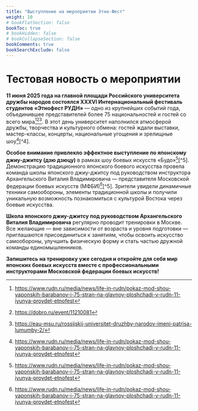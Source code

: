```yaml
---
title: "Выступление на мероприятии Этно-Фест"
weight: 10
# bookFlatSection: false
bookToc: true
# bookHidden: false
# bookCollapseSection: false
bookComments: true
bookSearchExclude: false
---
```

# Тестовая новость о мероприятии


**11 июня 2025 года на главной площади Российского университета дружбы народов состоялся XXXVI Интернациональный фестиваль студентов «Этнофест РУДН»** — одно из крупнейших событий года, объединившее представителей более 75 национальностей и гостей со всего мира[^1][^2][^3]. В этот день университет наполнился атмосферой дружбы, творчества и культурного обмена: гостей ждали выставки, мастер-классы, концерты, национальные угощения и зрелищные шоу[^1][^4].

**Особое внимание привлекло эффектное выступление по японскому джиу-джитсу (дзю дзюцу)** в рамках шоу боевых искусств «Будо»[^1][^5]. Демонстрацию традиционного японского боевого искусства провела команда школы японского джиу-джитсу под руководством инструктора Архангельского Виталия Владимировича — представителя Московской федерации боевых искусств (МФБИ)[^1][^5]. Зрители увидели динамичные техники самообороны, элементы традиционной школы и получили уникальную возможность познакомиться с культурой Востока через боевые искусства.

**Школа японского джиу-джитсу под руководством Архангельского Виталия Владимировича** регулярно проводит тренировки в Москве. Все желающие — вне зависимости от возраста и уровня подготовки — приглашаются присоединиться к занятиям, чтобы освоить искусство самообороны, улучшить физическую форму и стать частью дружной команды единомышленников.

**Запишитесь на тренировку уже сегодня и откройте для себя мир японских боевых искусств вместе с профессиональными инструкторами Московской федерации боевых искусств!**


[^1]: https://www.rudn.ru/media/news/life-in-rudn/pokaz-mod-shou-yaponskih-barabanov-i-75-stran-na-glavnoy-ploshchadi-v-rudn-11-iyunya-proydet-etnofest

[^2]: https://dobro.ru/event/11210081

[^3]: https://eau-msu.ru/rossijskij-universitet-druzhby-narodov-imeni-patrisa-lumumby-2/
